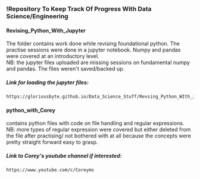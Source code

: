### !Repository To Keep Track Of Progress With Data Science/Engineering

#### Revising_Python_With_Jupyter
The folder contains work done while revising foundational python. The practise
sessions were done in a jupyter notebook. Numpy and pandas were covered at an 
introductory level.</br>
NB: the jupyter files uploaded are missing sessions on fundamental numpy and pandas.
The files weren't saved/backed up.

##### Link for loading the jupyter files:
```diff
https://gloriousbyte.github.io/Data_Science_Stuff/Revsing_Python_WIth_Jupyter/
```

#### python_with_Corey
contains python files with code on file handling and regular expressions.
</br>
NB: more types of regular expression were covered but either deleted from the
file after practising/ not bothered with at all because the concepts were pretty
straight forward easy to grasp.

##### Link to Corey's youtube channel if interested:
```diff
https://www.youtube.com/c/Coreyms
```
